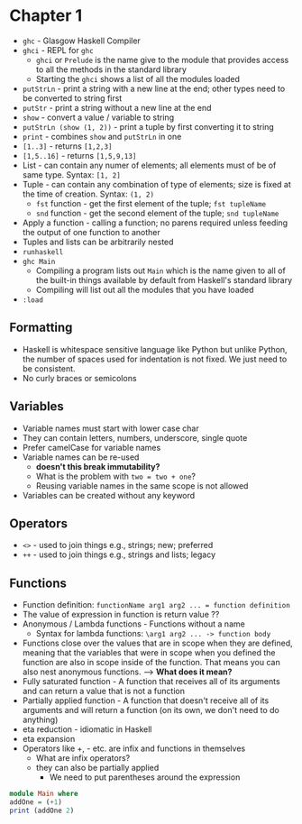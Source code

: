 # Chapter 1
- `ghc` - Glasgow Haskell Compiler
- `ghci` - REPL for `ghc`
    - `ghci` or `Prelude` is the name give to the module that provides access to all the methods in the standard library
    - Starting the `ghci` shows a list of all the modules loaded
- `putStrLn` - print a string with a new line at the end; other types need to be converted to string first
- `putStr` - print a string without a new line at the end
- `show` - convert a value / variable to string
- `putStrLn (show (1, 2))` - print a tuple by first converting it to string
- `print` - combines `show` and `putStrLn` in one 
- `[1..3]` - returns `[1,2,3]`
- `[1,5..16]` - returns `[1,5,9,13]`
- List - can contain any numer of elements; all elements must of be of same type. Syntax: `[1, 2]`
- Tuple - can contain any combination of type of elements; size is fixed at the time of creation. Syntax: `(1, 2)`
    - `fst` function - get the first element of the tuple; `fst tupleName`
    - `snd` function - get the second element of the tuple; `snd tupleName`
- Apply a function - calling a function; no parens required unless feeding the output of one function to another
- Tuples and lists can be arbitrarily nested
- `runhaskell`
- `ghc Main`
    - Compiling a program lists out `Main` which is the name given to all of the built-in things available by default from Haskell's standard library
    - Compiling will list out all the modules that you have loaded
- `:load`

## Formatting
- Haskell is whitespace sensitive language like Python but unlike Python, the number of spaces used for indentation is not fixed. We just need to be consistent.
- No curly braces or semicolons

## Variables
- Variable names must start with lower case char
- They can contain letters, numbers, underscore, single quote
- Prefer camelCase for variable names
- Variable names can be re-used 
    - **doesn't this break immutability?**
    - What is the problem with `two = two + one`?
    - Reusing variable names in the same scope is not allowed
- Variables can be created without any keyword

## Operators
- `<>` - used to join things e.g., strings; new; preferred
- `++` - used to join things e.g., strings and lists; legacy

## Functions
- Function definition: `functionName arg1 arg2 ... = function definition`
- The value of expression in function is return value ??
- Anonymous / Lambda functions - Functions without a name
    - Syntax for lambda functions: `\arg1 arg2 ... -> function body`
- Functions close over the values that are in scope when they are defined, meaning that the variables that were in scope when you defined the function are also in scope inside of the function. That means you can also nest anonymous functions. --> **What does it mean?**
- Fully saturated function - A function that receives all of its arguments and can return a value that is not a function
- Partially applied function - A function that doesn't receive all of its arguments and will return a function (on its own, we don't need to do anything)
- eta reduction - idiomatic in Haskell
- eta expansion
- Operators like +, - etc. are infix and functions in themselves
    - What are infix operators?
    - they can also be partially applied
        - We need to put parentheses around the expression
```haskell
module Main where
addOne = (+1)
print (addOne 2)
```  
